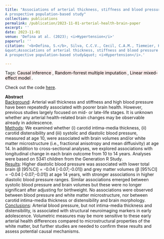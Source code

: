 ```yaml
---
title: "Associations of arterial thickness, stiffness and blood pressure with brain morphology in early adolescence: 
A prospective population-based study"
collection: publications
permalink: /publication/2023-11-01-arterial-health-brain-paper
excerpt: ''
date: 2023-11-01
venue: 'Defina at al. (2023); <i>Hypertension</i>'
paperurl: ''
citation: '<b>Defina, S.</b>, Silva, C.C.V., Cecil, C.A.M., Tiemeier, H., Felix, J.F., Mutzel, R.L., & Jaddoe, V.W.V. (2023). 
&quot;Associations of arterial thickness, stiffness and blood pressure with brain morphology in early adolescence: 
A prospective population-based study&quot; <i>Hypertension</i>.'

---
```


Tags:
  <mark style="background-color: #fdedec">  Causal inference </mark>, 
  <mark style="background-color: #fdedec">  Random-forrest multiple imputation </mark>, 
  <mark style="background-color: #fdedec">  Linear mixed-effect model </mark>.

Check out the code [here](https://github.com/SereDef/arterial-health-brain).

**Abstract** \
<ins>Background</ins>:
Arterial wall thickness and stiffness and high blood pressure have been repeatedly associated with poorer brain health. 
However, previous studies largely focused on mid- or late-life stages. It is unknown whether any arterial health-related 
brain changes may be observable already in adolescence. \
<ins>Methods</ins>:
We examined whether (i) carotid intima-media thickness, (ii) carotid distensibility and (iii) systolic and diastolic 
blood pressure, measured at age 10, were associated with brain volumes and/or white matter microstructure (i.e., fractional 
anisotropy and mean diffusivity) at age 14. In addition to cross-sectional analyses, we explored associations with 
longitudinal change in each brain outcome from 10 to 14 years. Analyses were based on 5341 children from the Generation 
R Study. \
<ins>Results</ins>: 
Higher diastolic blood pressure was associated with lower total brain (β [95%CI] = -0.04 [-0.07;-0.01]) and grey matter 
volumes (β [95%CI] = -0.04 [-0.07;-0.01]) at age 14 years, with stronger associations in higher diastolic blood pressure 
ranges. Similar associations emerged between systolic blood pressure and brain volumes but these were no longer significant 
after adjusting for birthweight. No associations were observed between blood pressure and white matter microstructure, 
nor between carotid intima-media thickness or distensibility and brain morphology. \
<ins>Conclusions</ins>: 
Arterial blood pressure, but not intima-media thickness and distensibility, is associated with structural neuroimaging 
markers in early adolescence. Volumetric measures may be more sensitive to these early arterial health differences compared 
to microstructural properties of the white matter, but further studies are needed to confirm these results and assess 
potential causal mechanisms.
